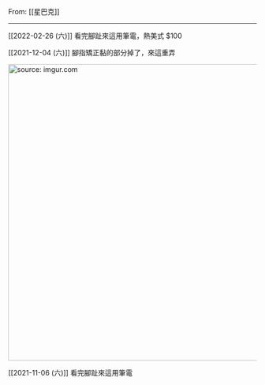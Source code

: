 From: [[星巴克]]

---

[[2022-02-26 (六)]] 看完腳趾來這用筆電，熱美式 $100

[[2021-12-04 (六)]] 腳指矯正黏的部分掉了，來這重弄

<a href="https://imgur.com/o4rIXHc"><img src="https://i.imgur.com/o4rIXHc.jpg" title="source: imgur.com" width="600px" /></a>

[[2021-11-06 (六)]] 看完腳趾來這用筆電